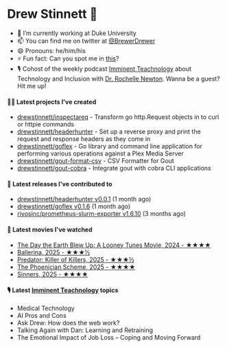 
# Drew Stinnett 👋

- 🔭 I’m currently working at Duke University
- 📫 You can find me on twitter at [@BrewerDrewer](https://twitter.com/BrewerDrewer)
- 😄 Pronouns: he/him/his
- ⚡ Fun fact: Can you spot me in [this](https://www.youtube.com/watch?v=oL9WnB0qHBA)?
- 🎙 Cohost of the weekly podcast [Imminent Teachnology](https://podcast.imminentteachnology.com/) about Technology and Inclusion with [Dr. Rochelle Newton](https://www.linkedin.com/in/drrochellenewton/). Wanna be a guest? Hit me up!

#### 👨‍💻 Latest projects I've created
- [drewstinnett/inspectareq](https://github.com/drewstinnett/inspectareq) - Transform go http.Request objects in to curl or httpie commands
- [drewstinnett/headerhunter](https://github.com/drewstinnett/headerhunter) - Set up a reverse proxy and print the request and response headers as they come in
- [drewstinnett/goflex](https://github.com/drewstinnett/goflex) - Go library and command line application for performing various operations against a Plex Media Server
- [drewstinnett/gout-format-csv](https://github.com/drewstinnett/gout-format-csv) - CSV Formatter for Gout
- [drewstinnett/gout-cobra](https://github.com/drewstinnett/gout-cobra) - Integrate gout with cobra CLI applications

#### 🚀 Latest releases I've contributed to
- [drewstinnett/headerhunter v0.0.1](https://github.com/drewstinnett/headerhunter/releases/tag/v0.0.1) (1 month ago)
- [drewstinnett/goflex v0.1.6](https://github.com/drewstinnett/goflex/releases/tag/v0.1.6) (1 month ago)
- [rivosinc/prometheus-slurm-exporter v1.6.10](https://github.com/rivosinc/prometheus-slurm-exporter/releases/tag/v1.6.10) (3 months ago)

#### 🍿 Latest movies I've watched
- [The Day the Earth Blew Up: A Looney Tunes Movie, 2024 - ★★★★](https://letterboxd.com/mondodrew/film/the-day-the-earth-blew-up-a-looney-tunes-movie/)
- [Ballerina, 2025 - ★★★½](https://letterboxd.com/mondodrew/film/ballerina-2025/)
- [Predator: Killer of Killers, 2025 - ★★★½](https://letterboxd.com/mondodrew/film/predator-killer-of-killers/)
- [The Phoenician Scheme, 2025 - ★★★★](https://letterboxd.com/mondodrew/film/the-phoenician-scheme/)
- [Sinners, 2025 - ★★★★](https://letterboxd.com/mondodrew/film/sinners-2025/1/)

#### 🎙 Latest [Imminent Teachnology](https://podcast.imminentteachnology.com/) topics
- Medical Technology
- AI Pros and Cons
- Ask Drew: How does the web work?
- Talking Again with Dan: Learning and Retraining
- The Emotional Impact of Job Loss – Coping and Moving Forward
